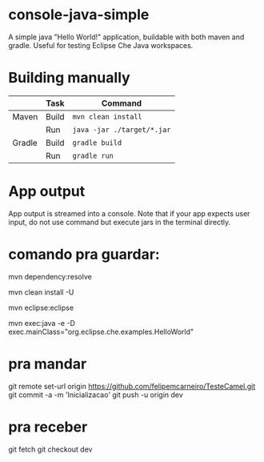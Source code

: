 # console-java-simple

A simple java "Hello World!" application, buildable with both maven and gradle. Useful for testing Eclipse Che Java workspaces.


# Building manually

|        | Task  | Command                    |
| ------ | ----- | -------------------------- |
| Maven  | Build | `mvn clean install`        |
|        | Run   | `java -jar ./target/*.jar` |
| Gradle | Build | `gradle build`             |
|        | Run   | `gradle run`               |


# App output

App output is streamed into a console. Note that if your app expects user input, do not use command but execute jars in the terminal directly.


# comando pra guardar:

mvn dependency:resolve

mvn clean install -U

mvn eclipse:eclipse

mvn exec:java -e -D exec.mainClass="org.eclipse.che.examples.HelloWorld"

# pra mandar
git remote set-url origin https://github.com/felipemcarneiro/TesteCamel.git
git commit -a -m 'Inicializacao'
git push -u origin dev

# pra receber
git fetch
git checkout dev